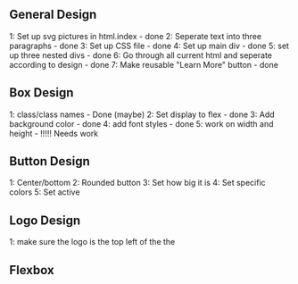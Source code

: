 ## General Design
1: Set up svg pictures in html.index - done
2: Seperate text into three paragraphs - done
3: Set up CSS file - done
4: Set up main div - done
5: set up three nested divs - done
6: Go through all current html and seperate according to design - done
7: Make reusable "Learn More" button - done

## Box Design
1: class/class names - Done (maybe)
2: Set display to flex - done
3: Add background color - done
4: add font styles - done
5: work on width and height - !!!!! Needs work

## Button Design
1: Center/bottom
2: Rounded button
3: Set how big it is
4: Set specific colors
5: Set active

## Logo Design 
1: make sure the logo is the top left of the the 

## Flexbox